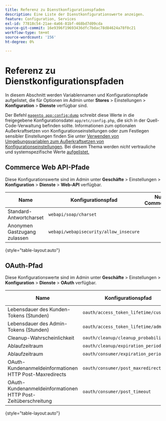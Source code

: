 ```yaml
---
title: Referenz zu Dienstkonfigurationspfaden
description: Eine Liste der Dienstkonfigurationswerte anzeigen.
feature: Configuration, Services
exl-id: 77818c54-21ae-4a66-81bf-468bd7d09cda
source-git-commit: 16e9396f19693436dfc7bdac78d84624a78f0c21
workflow-type: tm+mt
source-wordcount: '156'
ht-degree: 0%

---
```


# Referenz zu Dienstkonfigurationspfaden

In diesem Abschnitt werden Variablennamen und Konfigurationspfade aufgelistet, die für Optionen im Admin unter **Stores** > Einstellungen > **Konfiguration** > **Dienste** verfügbar sind.

Der Befehl [`magento app:config:dump`](../cli/export-configuration.md) schreibt diese Werte in die freigegebene Konfigurationsdatei `app/etc/config.php`, die sich in der Quell-Code-Verwaltung befinden sollte. Informationen zum optionalen Außerkraftsetzen von Konfigurationseinstellungen oder zum Festlegen sensibler Einstellungen finden Sie unter [Verwenden von Umgebungsvariablen zum Außerkraftsetzen von Konfigurationseinstellungen](override-config-settings.md#environment-variables). Bei diesem Thema werden _nicht_ vertrauliche und systemspezifische Werte [ aufgelistet.](config-reference-sens.md)

## Commerce Web API-Pfade

Diese Konfigurationswerte sind im Admin unter **Geschäfte** > Einstellungen > **Konfiguration** > **Dienste** > **Web-API** verfügbar.

| Name | Konfigurationspfad | Nur Commerce? |
|--------------|--------------|--------------|
| Standard-Antwortcharset | `webapi/soap/charset` | <!-- ![Not Commerce-only](/help/assets/configuration/red-x.png) --> |
| Anonymen Gastzugang zulassen | `webapi/webapisecurity/allow_insecure` | <!-- ![Not Commerce-only](/help/assets/configuration/red-x.png) --> |

{style="table-layout:auto"}

## OAuth-Pfad

Diese Konfigurationswerte sind im Admin unter **Geschäfte** > Einstellungen > **Konfiguration** > **Dienste** > **OAuth** verfügbar.

| Name | Konfigurationspfad | Nur Commerce? |
|--------------|--------------|--------------|
| Lebensdauer des Kunden-Tokens (Stunden) | `oauth/access_token_lifetime/customer` | <!-- ![Not Commerce-only](/help/assets/configuration/red-x.png) --> |
| Lebensdauer des Admin-Tokens (Stunden) | `oauth/access_token_lifetime/admin` | <!-- ![Not Commerce-only](/help/assets/configuration/red-x.png) --> |
| Cleanup-Wahrscheinlichkeit | `oauth/cleanup/cleanup_probability` | <!-- ![Not Commerce-only](/help/assets/configuration/red-x.png) --> |
| Ablaufzeitraum | `oauth/cleanup/expiration_period` | <!-- ![Not Commerce-only](/help/assets/configuration/red-x.png) --> |
| Ablaufzeitraum | `oauth/consumer/expiration_period` | <!-- ![Not Commerce-only](/help/assets/configuration/red-x.png) --> |
| OAuth-Kundenanmeldeinformationen HTTP Post-Maxredirects | `oauth/consumer/post_maxredirects` | <!-- ![Not Commerce-only](/help/assets/configuration/red-x.png) --> |
| OAuth-Kundenanmeldeinformationen HTTP Post-Zeitüberschreitung | `oauth/consumer/post_timeout` | <!-- ![Not Commerce-only](/help/assets/configuration/red-x.png) --> |

{style="table-layout:auto"}
